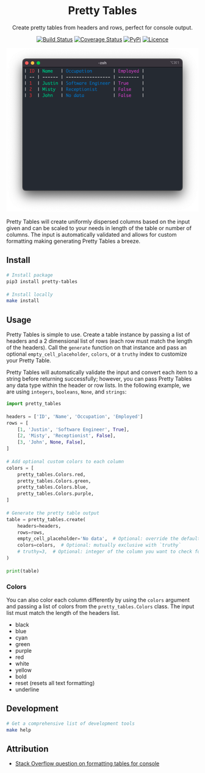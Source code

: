 <div align="center">

# Pretty Tables

Create pretty tables from headers and rows, perfect for console output.

[![Build Status](https://github.com/Justintime50/pretty-tables/workflows/build/badge.svg)](https://github.com/Justintime50/pretty-tables/actions)
[![Coverage Status](https://coveralls.io/repos/github/Justintime50/pretty-tables/badge.svg?branch=main)](https://coveralls.io/github/Justintime50/pretty-tables?branch=main)
[![PyPi](https://img.shields.io/pypi/v/pretty-tables)](https://pypi.org/project/pretty-tables/)
[![Licence](https://img.shields.io/github/license/justintime50/pretty-tables)](LICENSE)

<img src="https://raw.githubusercontent.com/justintime50/assets/main/src/pretty-tables/showcase.png" alt="Showcase">

</div>

Pretty Tables will create uniformly dispersed columns based on the input given and can be scaled to your needs in length of the table or number of columns. The input is automatically validated and allows for custom formatting making generating Pretty Tables a breeze.

## Install

```bash
# Install package
pip3 install pretty-tables

# Install locally
make install
```

## Usage

Pretty Tables is simple to use. Create a table instance by passing a list of headers and a 2 dimensional list of rows (each row must match the length of the headers). Call the `generate` function on that instance and pass an optional `empty_cell_placeholder`, `colors`, or a `truthy` index to customize your Pretty Table.

Pretty Tables will automatically validate the input and convert each item to a string before returning successfully; however, you can pass Pretty Tables any data type within the header or row lists. In the following example, we are using `integers`, `booleans`, `None`, and `strings`:

```python
import pretty_tables

headers = ['ID', 'Name', 'Occupation', 'Employed']
rows = [
    [1, 'Justin', 'Software Engineer', True],
    [2, 'Misty', 'Receptionist', False],
    [3, 'John', None, False],
]

# Add optional custom colors to each column
colors = [
    pretty_tables.Colors.red,
    pretty_tables.Colors.green,
    pretty_tables.Colors.blue,
    pretty_tables.Colors.purple,
]

# Generate the pretty table output
table = pretty_tables.create(
    headers=headers,
    rows=rows,
    empty_cell_placeholder='No data',  # Optional: override the default `None` with a custom string
    colors=colors,  # Optional: mutually exclusive with `truthy`
    # truthy=3,  # Optional: integer of the column you want to check for truthy values on, mutually exclusive with `colors`
)

print(table)
```

### Colors

You can also color each column differently by using the `colors` argument and passing a list of colors from the `pretty_tables.Colors` class. The input list must match the length of the headers list.

* black
* blue
* cyan
* green
* purple
* red
* white
* yellow
* bold
* reset (resets all text formatting)
* underline

## Development

```bash
# Get a comprehensive list of development tools
make help
```

## Attribution

- [Stack Overflow question on formatting tables for console](https://stackoverflow.com/a/8356620/865091)
